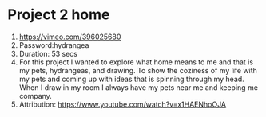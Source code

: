 # Project 2 home

1. https://vimeo.com/396025680
2. Password:hydrangea
3. Duration: 53 secs 
4. For this project I wanted to explore what home means to me and that is my pets, hydrangeas, and drawing. To show the coziness of my life with my pets and coming up with ideas that is spinning through my head. When I draw in my room I always have my pets near me and keeping me company. 
5. Attribution: https://www.youtube.com/watch?v=x1HAENhoOJA



